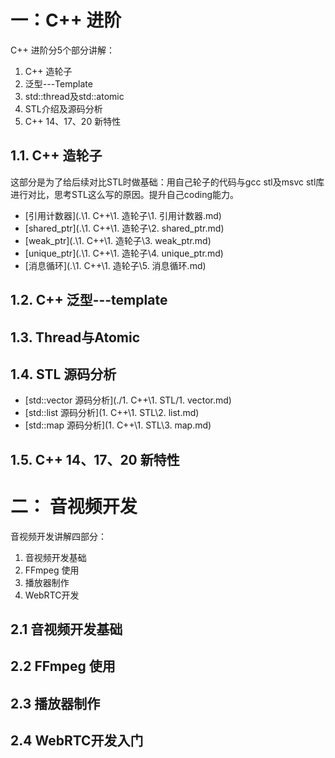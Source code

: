 # 一：C++ 进阶

C++ 进阶分5个部分讲解：

1. C++ 造轮子
2. 泛型---Template
3. std::thread及std::atomic
4. STL介绍及源码分析
5. C++ 14、17、20 新特性

##  1.1. C++ 造轮子

这部分是为了给后续对比STL时做基础：用自己轮子的代码与gcc stl及msvc stl库进行对比，思考STL这么写的原因。提升自己coding能力。

* [引用计数器](.\1. C++\1. 造轮子\1. 引用计数器.md)
* [shared_ptr](.\1. C++\1. 造轮子\2. shared_ptr.md)
* [weak_ptr](.\1. C++\1. 造轮子\3. weak_ptr.md)
* [unique_ptr](.\1. C++\1. 造轮子\4. unique_ptr.md)
* [消息循环](.\1. C++\1. 造轮子\5. 消息循环.md)

## 1.2. C++ 泛型---template



## 1.3. Thread与Atomic



## 1.4. STL 源码分析

* [std::vector 源码分析](./1. C++\1. STL/1. vector.md)
* [std::list 源码分析](1. C++\1. STL\2. list.md)
* [std::map 源码分析](1. C++\1. STL\3. map.md)

## 1.5. C++ 14、17、20 新特性





# 二： 音视频开发

音视频开发讲解四部分：

1. 音视频开发基础
2. FFmpeg 使用
3. 播放器制作
4. WebRTC开发

## 2.1 音视频开发基础



## 2.2 FFmpeg 使用



## 2.3 播放器制作



## 2.4 WebRTC开发入门